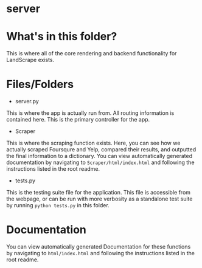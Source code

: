 # server

# What's in this folder?
This is where all of the core rendering and backend functionality for LandScrape exists.

# Files/Folders
- server.py

This is where the app is actually run from. All routing information is contained here. This is the primary controller for the app.
- Scraper

This is where the scraping function exists. Here, you can see how we actually scraped Foursqure and Yelp, compared their results, and outputted the final information to a dictionary. You can view automatically generated documentation by navigating to `Scraper/html/index.html` and following the instructions listed in the root readme.

- tests.py

This is the testing suite file for the application. This file is accessible from the webpage, or can be run with more verbosity as a standalone test suite by running `python tests.py` in this folder.

# Documentation
You can view automatically generated Documentation for these functions by navigating to `html/index.html` and following the instructions listed in the root readme.
